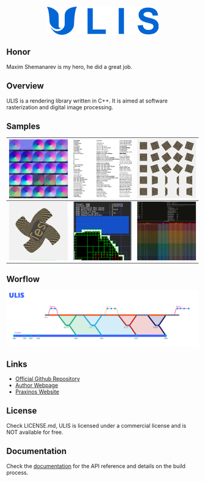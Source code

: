 <p align="center">
    <img src="meta/image/logo/github.png">
</p>

## Honor
Maxim Shemanarev is my hero, he did a great job.

## Overview
ULIS is a rendering library written in C++. It is aimed at software rasterization and digital image processing.

## Samples
![](meta/image/sample/BlendNormals.png) | ![](meta/image/sample/RasterText.png) | ![](meta/image/sample/Transforms.png)
---- | ---- | ----
![](meta/image/sample/BezierDeform.png) | ![](meta/image/sample/TiledBlock.png) | ![](meta/image/sample/Benchmark.png)

## Worflow
<p align="center">
    <img src="meta/git/workflow.png">
</p>

## Links
- [Official Github Repository](https://github.com/Praxinos/ULIS)  
- [Author Webpage](http://clementberthaud.com/)  
- [Praxinos Website](https://praxinos.coop/)  

## License
Check LICENSE.md, ULIS is licensed under a commercial license and is NOT available for free.

## Documentation
Check the [documentation](https://praxinos.coop/Documentation/ULIS/Developer/version/dev/html/) for the API reference and details on the build process.  

